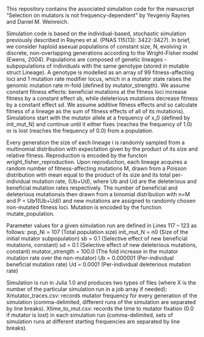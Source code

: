 This repository contains the associated simulation code for the manuscript “Selection on mutators is not frequency-dependent” 
by Yevgeniy Raynes and Daniel M. Weinreich.

Simulation code is based on the individual-based, stochastic simulation previously described in Raynes et al. (PNAS 115(13): 3422-3427). 
In brief, we consider haploid asexual populations of constant size, N, evolving in discrete, non-overlapping generations according to 
the Wright-Fisher model (Ewens, 2004). Populations are composed of genetic lineages - subpopulations of individuals with the same genotype 
(stored in mutable struct Lineage). A genotype is modelled as an array of 99 fitness-affecting loci and 1 mutation rate modifier locus, 
which in a mutator state raises the genomic mutation rate m-fold (defined by mutator_strength). We assume constant fitness effects: 
beneficial mutations at the fitness loci increase fitness by a constant effect sb, while deleterious mutations decrease fitness by a 
constant effect sd. We assume additive fitness effects and so calculate fitness of a lineage as the sum of fitness effects of all of 
its mutations). Simulations start with the mutator allele at a frequency of x_0 (defined by init_mut_N) and continue until it either 
fixes (reaches the frequency of 1.0) or is lost (reaches the frequency of 0.0) from a population.

Every generation the size of each lineage i is randomly sampled from a multinomial distribution with expectation given by the product of 
its size and relative fitness. Reproduction is encoded by the functon wright_fisher_reproduction. Upon reproduction, each lineage acquires 
a random number of fitness-affecting mutations M, drawn from a Poisson distribution with mean equal to the product of its size and its 
total per-individual mutation rate, (Ub+Ud), where Ub and Ud are the deleterious and beneficial mutation rates respectively. 
The number of beneficial and deleterious mutationsis then drawn from a binomial distribution with n=M and P = Ub⁄((Ub+Ud)) and 
new mutations are assigned to randomly chosen non-mutated fitness loci. Mutation is encoded by the function mutate_population.

Parameter values for a given simulation run are defined in Lines 117 – 123 as follows: 
  pop_Ni = 107 			(Total population size)
  init_mut_N = n0 		(Size of the initial mutator subpopulation) 
  sb = 0.1 			(Selective effect of new beneficial mutations, constant)
  sd = 0.1 			(Selective effect of new deleterious mutations, constant)
  mutator_strength = 100.0 	(The fold increase in the mutator mutation rate over the non-mutator)
  Ub = 0.000001 		(Per-individual beneficial mutation rate)
  Ud = 0.0001 			(Per-individual deleterious mutation rate)

Simulation is run in Julia 1.0 and produces two types of files 
(where X is the number of the particular simulation run in a job array if needed):
	Xmutator_traces.csv: records mutator frequency for every generation of the simulation 
                       (comma-delimited, different runs of the simulation are separated by line breaks).
	Xtime_to_mut.csv: records the time to mutator fixation (0.0 if mutator is lost) in each simulation run 
                    (comma-delimited, sets of simulation runs at different starting frequencies are separated by line breaks).
